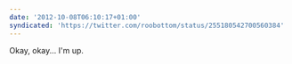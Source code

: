 ```yaml
---
date: '2012-10-08T06:10:17+01:00'
syndicated: 'https://twitter.com/roobottom/status/255180542700560384'
---
```

Okay, okay... I'm up.
